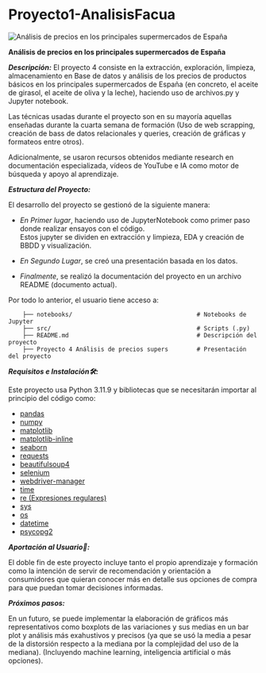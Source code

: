 # Proyecto1-AnalisisFacua

![Análisis de precios en los principales supermercados de España](https://github.com/jgilsu11/Proyecto4-AnalisisFacua/blob/main/DALL%C2%B7E%202024-10-27%2018.56.25%20-%20A%20modern%20and%20visually%20appealing%20cover%20image%20for%20a%20README%20file%20on%20a%20project%20analyzing%20price%20variations%20in%20Spanish%20supermarkets.%20The%20image%20should%20includ.webp)

**Análisis de precios en los principales supermercados de España**


***Descripción:***
El proyecto 4 consiste en la extracción, exploración, limpieza, almacenamiento en Base de datos y análisis de los precios de productos básicos en los principales supermercados de España (en concreto, el aceite de girasol, el aceite de oliva y la leche), haciendo uso de archivos.py y Jupyter notebook.

Las técnicas usadas durante el proyecto son en su mayoría aquellas enseñadas durante la cuarta semana de formación (Uso de web scrapping, creación de bass de datos relacionales y queries, creación de gráficas y formateos entre otros).

Adicionalmente, se usaron recursos obtenidos mediante research en documentación especializada, vídeos de YouTube e IA como motor de búsqueda y apoyo al aprendizaje.


***Estructura del Proyecto:***

El desarrollo del proyecto se gestionó de la siguiente manera:

- _En Primer lugar_, haciendo uso de JupyterNotebook como primer paso donde realizar ensayos con el código.  
 Estos jupyter se dividen en extracción y limpieza, EDA y creación de BBDD y visualización.

- _En Segundo Lugar_, se creó una presentación basada en los datos.

- _Finalmente_, se realizó la documentación del proyecto en un archivo README (documento actual).

Por todo lo anterior, el usuario tiene acceso a:

        ├── notebooks/                                   # Notebooks de Jupyter 
        ├── src/                                         # Scripts (.py)
        ├── README.md                                    # Descripción del proyecto
        ├── Proyecto 4 Análisis de precios supers        # Presentación del proyecto  
        
***Requisitos e Instalación🛠️:***

Este proyecto usa Python 3.11.9 y bibliotecas que se necesitarán importar al principio del código como:
- [pandas](https://pandas.pydata.org/docs/)
- [numpy](https://numpy.org/doc/2.1/)
- [matplotlib](https://matplotlib.org/stable/index.html)
- [matplotlib-inline](https://ipython.readthedocs.io/en/stable/api/generated/IPython.display.html)
- [seaborn](https://seaborn.pydata.org/)
- [requests](https://requests.readthedocs.io/en/latest/)
- [beautifulsoup4](https://beautiful-soup-4.readthedocs.io/en/latest/)
- [selenium](https://selenium-python.readthedocs.io/)
- [webdriver-manager](https://pypi.org/project/webdriver-manager/)
- [time](https://docs.python.org/3/library/time.html)
- [re (Expresiones regulares)](https://docs.python.org/3/library/re.html)
- [sys](https://docs.python.org/3/library/sys.html)
- [os](https://docs.python.org/3/library/os.html)
- [datetime](https://docs.python.org/3/library/datetime.html)
- [psycopg2](https://www.psycopg.org/docs/)


***Aportación al Usuario🤝:***

El doble fin de este proyecto incluye tanto el propio aprendizaje y formación como la intención de servir de recomendación y orientación a consumidores que quieran conocer más en detalle sus opciones de compra para que puedan tomar decisiones informadas.


***Próximos pasos:***

En un futuro, se puede implementar la elaboración de gráficos más representativos como boxplots de las variaciones y sus medias en un bar plot y análisis más exahustivos y precisos (ya que se usó la media a pesar de la distorsión respecto a la mediana por la complejidad del uso de la mediana). (Incluyendo machine learning, inteligencia artificial o más opciones).
